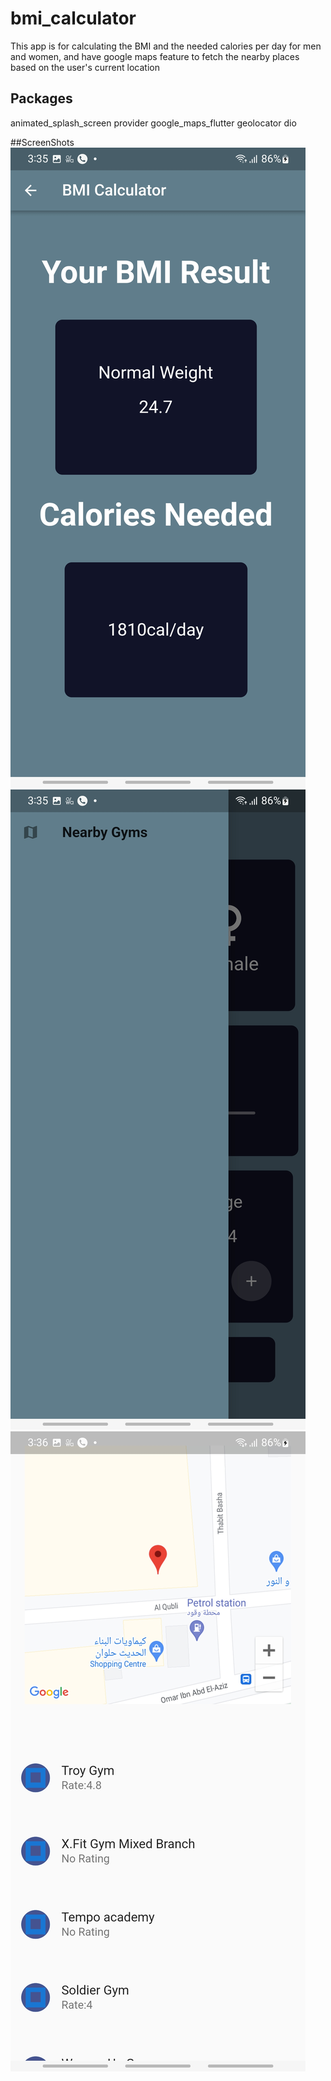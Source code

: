 # bmi_calculator
This app is for calculating the BMI and the needed calories per day for men and women, and have google maps feature
to fetch the nearby places based on the user's current location

## Packages
  animated_splash_screen
  provider
  google_maps_flutter
  geolocator
  dio

##ScreenShots
![Alt text](screenshots/bmiResult.jpg?raw=true "BMI Result")
![Alt text](screenshots/mapsButton.jpg?raw=true "Map Navigation")
![Alt text](screenshots/mapResult.jpg?raw=true "Maps")